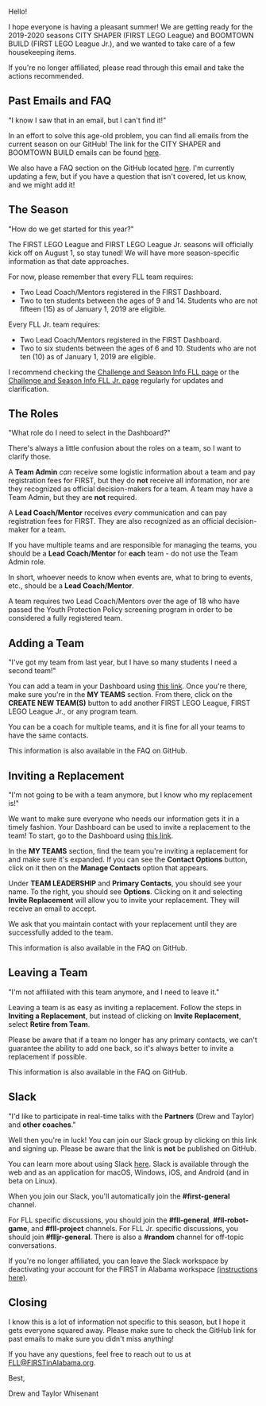 Hello!

I hope everyone is having a pleasant summer! We are getting ready for the 2019-2020 seasons CITY SHAPER (FIRST LEGO League) and BOOMTOWN BUILD (FIRST LEGO League Jr.), and we wanted to take care of a few housekeeping items. 

If you're no longer affiliated, please read through this email and take the actions recommended.

## Past Emails and FAQ

"I know I saw that in an email, but I can't find it!"

In an effort to solve this age-old problem, you can find all emails from the current season on our GitHub! The link for the CITY SHAPER and BOOMTOWN BUILD emails can be found [here](https://github.com/drewwhis/first-in-alabama/tree/main/first-lego-league/2019-2020/email-blasts).

We also have a FAQ section on the GitHub located [here](https://github.com/drewwhis/first-in-alabama/wiki/Frequently-Asked-Questions). I'm currently updating a few, but if you have a question that isn't covered, let us know, and we might add it!

## The Season

"How do we get started for this year?"

The FIRST LEGO League and FIRST LEGO League Jr. seasons will officially kick off on August 1, so stay tuned! We will have more season-specific information as that date approaches.

For now, please remember that every FLL team requires:
- Two Lead Coach/Mentors registered in the FIRST Dashboard.
- Two to ten students between the ages of 9 and 14. Students who are not fifteen (15) as of January 1, 2019 are eligible.

Every FLL Jr. team requires:
- Two Lead Coach/Mentors registered in the FIRST Dashboard.
- Two to six students between the ages of 6 and 10. Students who are not ten (10) as of January 1, 2019 are eligible.

I recommend checking the [Challenge and Season Info FLL page](https://www.firstinspires.org/robotics/fll/challenge-and-season-info) or the [Challenge and Season Info FLL Jr. page](https://www.firstinspires.org/robotics/flljr/challenge-and-season) regularly for updates and clarification.

## The Roles

"What role do I need to select in the Dashboard?"

There's always a little confusion about the roles on a team, so I want to clarify those.

A **Team Admin** *can* receive some logistic information about a team and pay registration fees for FIRST, but they do **not** receive all information, nor are they recognized as official decision-makers for a team. A team may have a Team Admin, but they are **not** required.

A **Lead Coach/Mentor** receives *every* communication and can pay registration fees for FIRST. They are also recognized as an official decision-maker for a team.

If you have multiple teams and are responsible for managing the teams, you should be a **Lead Coach/Mentor** for **each** team - do not use the Team Admin role.

In short, whoever needs to know when events are, what to bring to events, etc., should be a **Lead Coach/Mentor**. 

A team requires two Lead Coach/Mentors over the age of 18 who have passed the Youth Protection Policy screening program in order to be considered a fully registered team.

## Adding a Team

"I've got my team from last year, but I have so many students I need a second team!"

You can add a team in your Dashboard using [this link](https://my.firstinspires.org/Dashboard/). Once you're there, make sure you're in the **MY TEAMS** section. From there, click on the **CREATE NEW TEAM(S)** button to add another FIRST LEGO League, FIRST LEGO League Jr., or any program team.

You can be a coach for multiple teams, and it is fine for all your teams to have the same contacts.

This information is also available in the FAQ on GitHub.

## Inviting a Replacement

"I'm not going to be with a team anymore, but I know who my replacement is!"

We want to make sure everyone who needs our information gets it in a timely fashion. Your Dashboard can be used to invite a replacement to the team! To start, go to the Dashboard using [this link](https://my.firstinspires.org/Dashboard/).

In the **MY TEAMS** section, find the team you're inviting a replacement for and make sure it's expanded. If you can see the **Contact Options** button, click on it then on the **Manage Contacts** option that appears.

Under **TEAM LEADERSHIP** and **Primary Contacts**, you should see your name. To the right, you should see **Options**. Clicking on it and selecting **Invite Replacement** will allow you to invite your replacement. They will receive an email to accept. 

We ask that you maintain contact with your replacement until they are successfully added to the team.

This information is also available in the FAQ on GitHub.

## Leaving a Team

"I'm not affiliated with this team anymore, and I need to leave it."

Leaving a team is as easy as inviting a replacement. Follow the steps in **Inviting a Replacement**, but instead of clicking on **Invite Replacement**, select **Retire from Team**.

Please be aware that if a team no longer has any primary contacts, we can't guarantee the ability to add one back, so it's always better to invite a replacement if possible.

This information is also available in the FAQ on GitHub.

## Slack

"I'd like to participate in real-time talks with the **Partners** (Drew and Taylor) and **other coaches**."

Well then you're in luck! You can join our Slack group by clicking on this link and signing up. Please be aware that the link is **not** be published on GitHub.

You can learn more about using Slack [here](https://get.slack.help/hc/en-us/categories/360000049043). Slack is available through the web and as an application for macOS, Windows, iOS, and Android (and in beta on Linux). 

When you join our Slack, you'll automatically join the **#first-general** channel. 

For FLL specific discussions, you should join the **#fll-general**, **#fll-robot-game**, and **#fll-project** channels. For FLL Jr. specific discussions, you should join **#flljr-general**. There is also a **#random** channel for off-topic conversations.

If you're no longer affiliated, you can leave the Slack workspace by deactivating your account for the FIRST in Alabama workspace [(instructions here)](https://get.slack.help/hc/en-us/articles/203953146-Deactivate-your-Slack-account).


## Closing

I know this is a lot of information not specific to this season, but I hope it gets everyone squared away. Please make sure to check the GitHub link for past emails to make sure you didn't miss anything!

If you have any questions, feel free to reach out to us at FLL@FIRSTinAlabama.org.

Best,

Drew and Taylor Whisenant
